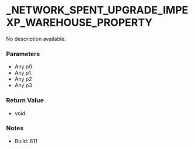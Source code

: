 # _NETWORK_SPENT_UPGRADE_IMPEXP_WAREHOUSE_PROPERTY

No description available.

### Parameters
* Any p0
* Any p1
* Any p2
* Any p3

### Return Value
* void

### Notes
* Build: 811

